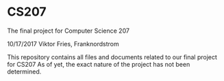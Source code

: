 # CS207
The final project for Computer Science 207

10/17/2017
Viktor Fries, Franknordstrom

This repository contains all files and documents related to our final project for CS207
As of yet, the exact nature of the project has not been determined. 
